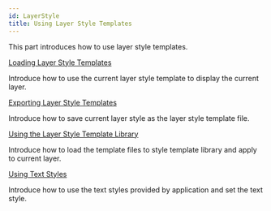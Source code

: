 ```yaml
---
id: LayerStyle
title: Using Layer Style Templates
---  
```



This part introduces how to use layer style templates.

[Loading Layer Style Templates](DTv2_LoadStyleTempl.htm)

Introduce how to use the current layer style template to display the current layer.

[Exporting Layer Style Templates](DTv2_ExportStyleTempl.htm)

Introduce how to save current layer style as the layer style template file.

[Using the Layer Style Template Library](LoadStyleTemplate.htm)

Introduce how to load the template files to style template library and apply to current layer.

[Using Text Styles](TextStyleTemplategroup.htm)

Introduce how to use the text styles provided by application and set the text style.